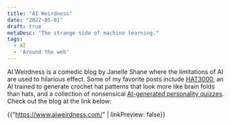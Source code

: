 ```yaml
---
title: "AI Weirdness"
date: "2022-05-01"
draft: true
metaDesc: "The strange side of machine learning."
tags:
  - AI
  - 'Around the web'
---
```


AI Weirdness is a comedic blog by Janelle Shane where the limitations of AI are used to hilarious effect. Some of my favorite posts include [HAT3000](https://www.aiweirdness.com/first-there-was-skyknit-now-theres-19-09-04/), an AI trained to generate crochet hat patterns that look more like brain folds than hats, and a collection of nonsensical [AI-generated personality quizzes](https://www.aiweirdness.com/which-ai-generated-personality-quiz-20-07-31/). Check out the blog at the link below:

{{"https://www.aiweirdness.com/" | linkPreview: false}}